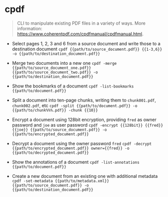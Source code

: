 # cpdf
> CLI to manipulate existing PDF files in a variety of ways.
> More information: <https://www.coherentpdf.com/cpdfmanual/cpdfmanual.html>.

- Select pages 1, 2, 3 and 6 from a source document and write those to a destination document
`cpdf {{path/to/source_document.pdf}} {{1-3,6}} -o {{path/to/destination_document.pdf}}`

- Merge two documents into a new one
`cpdf -merge {{path/to/source_document_one.pdf}} {{path/to/source_document_two.pdf}} -o {{path/to/destination_document.pdf}}`

- Show the bookmarks of a document
`cpdf -list-bookmarks {{path/to/document.pdf}}`

- Split a document into ten-page chunks, writing them to `chunk001.pdf`, `chunk002.pdf`, etc
`cpdf -split {{path/to/document.pdf}} -o {{path/to/chunk%%%.pdf}} -chunk {{10}}`

- Encrypt a document using 128bit encryption, providing `fred` as owner password and `joe` as user password
`cpdf -encrypt {{128bit}} {{fred}} {{joe}} {{path/to/source_document.pdf}} -o {{path/to/encrypted_document.pdf}}`

- Decrypt a document using the owner password `fred`
`cpdf -decrypt {{path/to/encrypted_document.pdf}} owner={{fred}} -o {{path/to/decrypted_document.pdf}}`

- Show the annotations of a document
`cpdf -list-annotations {{path/to/document.pdf}}`

- Create a new document from an existing one with additional metadata
`cpdf -set-metadata {{path/to/metadata.xml}} {{path/to/source_document.pdf}} -o {{path/to/destination_document.pdf}}`
